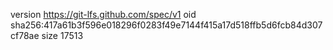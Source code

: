 version https://git-lfs.github.com/spec/v1
oid sha256:417a61b3f596e018296f0283f49e7144f415a17d518ffb5d6fcb84d307cf78ae
size 17513
